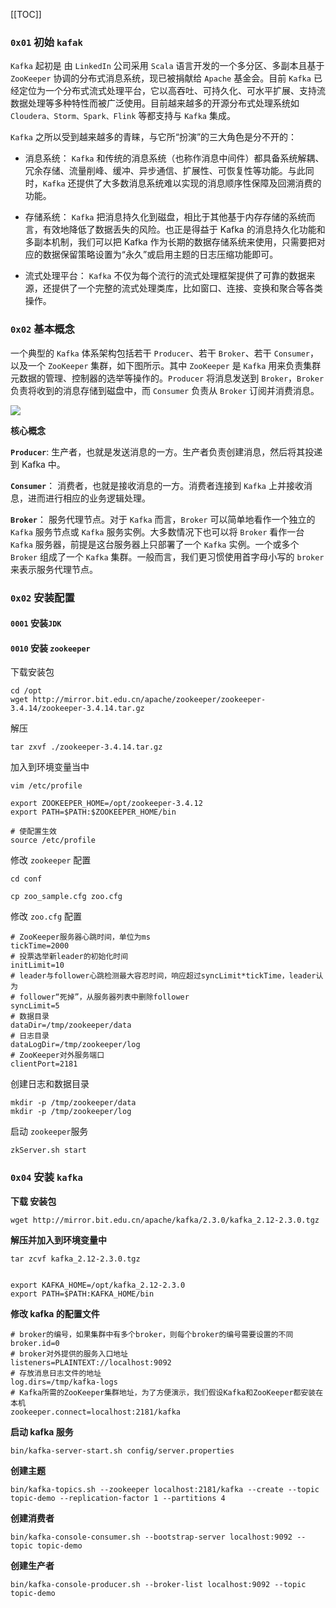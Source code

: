 [[TOC]]

### `0x01` 初始 `kafak`

`Kafka` 起初是 由 `LinkedIn` 公司采用 `Scala` 语言开发的一个多分区、多副本且基于 `ZooKeeper` 协调的分布式消息系统，现已被捐献给 `Apache` 基金会。目前 `Kafka` 已经定位为一个分布式流式处理平台，它以高吞吐、可持久化、可水平扩展、支持流数据处理等多种特性而被广泛使用。目前越来越多的开源分布式处理系统如 `Cloudera、Storm、Spark、Flink` 等都支持与 `Kafka` 集成。

`Kafka` 之所以受到越来越多的青睐，与它所“扮演”的三大角色是分不开的：

- 消息系统： `Kafka` 和传统的消息系统（也称作消息中间件）都具备系统解耦、冗余存储、流量削峰、缓冲、异步通信、扩展性、可恢复性等功能。与此同时，`Kafka` 还提供了大多数消息系统难以实现的消息顺序性保障及回溯消费的功能。

* 存储系统： `Kafka` 把消息持久化到磁盘，相比于其他基于内存存储的系统而言，有效地降低了数据丢失的风险。也正是得益于 Kafka 的消息持久化功能和多副本机制，我们可以把 Kafka 作为长期的数据存储系统来使用，只需要把对应的数据保留策略设置为“永久”或启用主题的日志压缩功能即可。

* 流式处理平台： `Kafka` 不仅为每个流行的流式处理框架提供了可靠的数据来源，还提供了一个完整的流式处理类库，比如窗口、连接、变换和聚合等各类操作。

### `0x02` 基本概念

一个典型的 `Kafka` 体系架构包括若干 `Producer`、若干 `Broker`、若干 `Consumer`，以及一个 `ZooKeeper` 集群，如下图所示。其中 `ZooKeeper` 是 `Kafka` 用来负责集群元数据的管理、控制器的选举等操作的。`Producer` 将消息发送到 `Broker`，`Broker` 负责将收到的消息存储到磁盘中，而 `Consumer` 负责从 `Broker` 订阅并消费消息。

![](http://images.atomblogs.com/20190814170930.png)

**核心概念**

**`Producer`**: 生产者，也就是发送消息的一方。生产者负责创建消息，然后将其投递到 Kafka 中。

**`Consumer`**： 消费者，也就是接收消息的一方。消费者连接到 `Kafka` 上并接收消息，进而进行相应的业务逻辑处理。

**`Broker`**： 服务代理节点。对于 `Kafka` 而言，`Broker` 可以简单地看作一个独立的 `Kafka` 服务节点或 `Kafka` 服务实例。大多数情况下也可以将 `Broker` 看作一台 `Kafka` 服务器，前提是这台服务器上只部署了一个 `Kafka` 实例。一个或多个 `Broker` 组成了一个 `Kafka` 集群。一般而言，我们更习惯使用首字母小写的 `broker` 来表示服务代理节点。

### `0x02` 安装配置

#### `0001` 安装`JDK`

#### `0010` 安装 `zookeeper`

下载安装包

```shell
cd /opt
wget http://mirror.bit.edu.cn/apache/zookeeper/zookeeper-3.4.14/zookeeper-3.4.14.tar.gz
```

解压

```shell
tar zxvf ./zookeeper-3.4.14.tar.gz
```

加入到环境变量当中

```shell
vim /etc/profile

export ZOOKEEPER_HOME=/opt/zookeeper-3.4.12
export PATH=$PATH:$ZOOKEEPER_HOME/bin

# 使配置生效
source /etc/profile
```

修改 `zookeeper` 配置

```shell
cd conf

cp zoo_sample.cfg zoo.cfg
```

修改 `zoo.cfg` 配置

```shell
# ZooKeeper服务器心跳时间，单位为ms
tickTime=2000
# 投票选举新leader的初始化时间
initLimit=10
# leader与follower心跳检测最大容忍时间，响应超过syncLimit*tickTime，leader认为
# follower“死掉”，从服务器列表中删除follower
syncLimit=5
# 数据目录
dataDir=/tmp/zookeeper/data
# 日志目录
dataLogDir=/tmp/zookeeper/log
# ZooKeeper对外服务端口
clientPort=2181
```

创建日志和数据目录

```shell
mkdir -p /tmp/zookeeper/data
mkdir -p /tmp/zookeeper/log
```

启动 `zookeeper`服务

```shell
zkServer.sh start
```

### `0x04` 安装 `kafka`

**下载 安装包**

```shell
wget http://mirror.bit.edu.cn/apache/kafka/2.3.0/kafka_2.12-2.3.0.tgz
```

**解压并加入到环境变量中**

```shell
tar zcvf kafka_2.12-2.3.0.tgz


export KAFKA_HOME=/opt/kafka_2.12-2.3.0
export PATH=$PATH:KAFKA_HOME/bin

```

**修改 kafka 的配置文件**

```shell
# broker的编号，如果集群中有多个broker，则每个broker的编号需要设置的不同
broker.id=0
# broker对外提供的服务入口地址
listeners=PLAINTEXT://localhost:9092
# 存放消息日志文件的地址
log.dirs=/tmp/kafka-logs
# Kafka所需的ZooKeeper集群地址，为了方便演示，我们假设Kafka和ZooKeeper都安装在本机
zookeeper.connect=localhost:2181/kafka
```

**启动 kafka 服务**

```shell
bin/kafka-server-start.sh config/server.properties
```

**创建主题**

```shell
bin/kafka-topics.sh --zookeeper localhost:2181/kafka --create --topic topic-demo --replication-factor 1 --partitions 4
```

**创建消费者**

```shell
bin/kafka-console-consumer.sh --bootstrap-server localhost:9092 --topic topic-demo
```

**创建生产者**

```shell
bin/kafka-console-producer.sh --broker-list localhost:9092 --topic topic-demo
```
